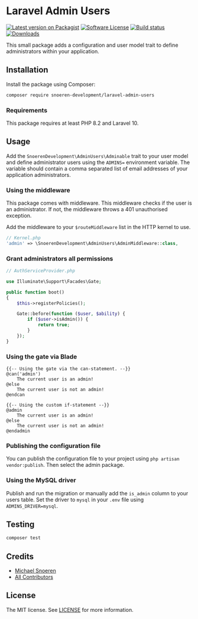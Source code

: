 # Laravel Admin Users
[![Latest version on Packagist](https://img.shields.io/packagist/v/snoeren-development/laravel-admin-users.svg?style=flat-square)](https://packagist.org/packages/snoeren-development/laravel-admin-users)
[![Software License](https://img.shields.io/github/license/snoeren-development/laravel-admin-users?style=flat-square)](LICENSE)
[![Build status](https://img.shields.io/github/actions/workflow/status/snoeren-development/laravel-admin-users/php.yml?branch=main&style=flat-square)](https://github.com/snoeren-development/laravel-admin-users/actions)
[![Downloads](https://img.shields.io/packagist/dt/snoeren-development/laravel-admin-users?style=flat-square)](https://packagist.org/packages/snoeren-development/laravel-admin-users)

This small package adds a configuration and user model trait to define
administrators within your application.

## Installation
Install the package using Composer:
```bash
composer require snoeren-development/laravel-admin-users
```

### Requirements
This package requires at least PHP 8.2 and Laravel 10.

## Usage
Add the `SnoerenDevelopment\AdminUsers\Adminable` trait to your user model and
define administrator users using the `ADMINS=` environment variable. The variable
should contain a comma separated list of email addresses of your application
administrators.

### Using the middleware
This package comes with middleware. This middleware checks if the user is an
administrator. If not, the middleware throws a 401 unauthorised exception.

Add the middleware to your `$routeMiddleware` list in the HTTP kernel to use.
```php
// Kernel.php
'admin' => \SnoerenDevelopment\AdminUsers\AdminMiddleware::class,
```

### Grant administrators all permissions
```php
// AuthServiceProvider.php

use Illuminate\Support\Facades\Gate;

public function boot()
{
    $this->registerPolicies();

    Gate::before(function ($user, $ability) {
        if ($user->isAdmin()) {
            return true;
        }
    });
}
```

### Using the gate via Blade
```blade
{{-- Using the gate via the can-statement. --}}
@can('admin')
    The current user is an admin!
@else
    The current user is not an admin!
@endcan

{{-- Using the custom if-statement --}}
@admin
    The current user is an admin!
@else
    The current user is not an admin!
@endadmin
```

### Publishing the configuration file
You can publish the configuration file to your project using
`php artisan vendor:publish`. Then select the admin package.

### Using the MySQL driver
Publish and run the migration or manually add the `is_admin` column to your users
table. Set the driver to `mysql` in your `.env` file using `ADMINS_DRIVER=mysql`.


## Testing
```bash
composer test
```

## Credits
- [Michael Snoeren](https://github.com/MSnoeren)
- [All Contributors](https://github.com/snoeren-development/laravel-admin-users/graphs/contributors)

## License
The MIT license. See [LICENSE](LICENSE) for more information.
